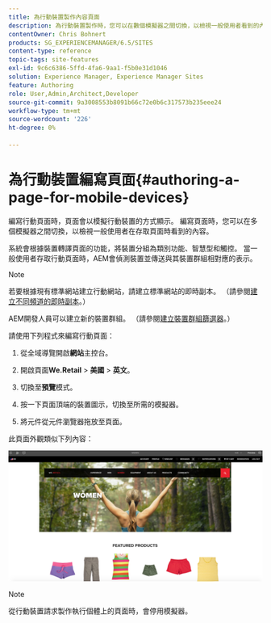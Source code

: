 ```yaml
---
title: 為行動裝置製作內容頁面
description: 為行動裝置製作時，您可以在數個模擬器之間切換，以檢視一般使用者看到的內容。
contentOwner: Chris Bohnert
products: SG_EXPERIENCEMANAGER/6.5/SITES
content-type: reference
topic-tags: site-features
exl-id: 9c6c6386-5ffd-4fa6-9aa1-f5b0e31d1046
solution: Experience Manager, Experience Manager Sites
feature: Authoring
role: User,Admin,Architect,Developer
source-git-commit: 9a3008553b8091b66c72e0b6c317573b235eee24
workflow-type: tm+mt
source-wordcount: '226'
ht-degree: 0%

---
```


# 為行動裝置編寫頁面{#authoring-a-page-for-mobile-devices}

編寫行動頁面時，頁面會以模擬行動裝置的方式顯示。 編寫頁面時，您可以在多個模擬器之間切換，以檢視一般使用者在存取頁面時看到的內容。

系統會根據裝置轉譯頁面的功能，將裝置分組為類別功能、智慧型和觸控。 當一般使用者存取行動頁面時，AEM會偵測裝置並傳送與其裝置群組相對應的表示。

>[!NOTE]
>
>若要根據現有標準網站建立行動網站，請建立標準網站的即時副本。 （請參閱[建立不同頻道的即時副本](/help/sites-administering/msm-livecopy.md)。）
>
>AEM開發人員可以建立新的裝置群組。 （請參閱[建立裝置群組篩選器](/help/sites-developing/groupfilters.md)。）

請使用下列程式來編寫行動頁面：

1. 從全域導覽開啟&#x200B;**網站**&#x200B;主控台。
1. 開啟頁面&#x200B;**We.Retail** > **美國** > **英文**。

1. 切換至&#x200B;**預覽**&#x200B;模式。
1. 按一下頁面頂端的裝置圖示，切換至所需的模擬器。
1. 將元件從元件瀏覽器拖放至頁面。

此頁面外觀類似下列內容：

![mobileipademu](assets/mobileipademu.png)

>[!NOTE]
>
>從行動裝置請求製作執行個體上的頁面時，會停用模擬器。
